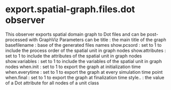 # export.spatial-graph.files.dot observer

This observer exports spatial domain graph to Dot files and can be post-processed with GraphViz
Parameters can be
  title : the main title of the graph
  basefilename : base of the generated files names
  show.pcsord : set to 1 to include the process order of the spatial unit in graph nodes
  show.attributes : set to 1 to include the attributes of the spatial unit in graph nodes
  show.variables : set to 1 to include the variables of the spatial unit in graph nodes
  when.init : set to 1 to export the graph at initialization time
  when.everytime : set to 1 to export the graph at every simulation time point
  when.final : set to 1 to export the graph at finalization time
  style.<unitsclass>.<attribute> : the value of a Dot attribute for all nodes of a unit class

